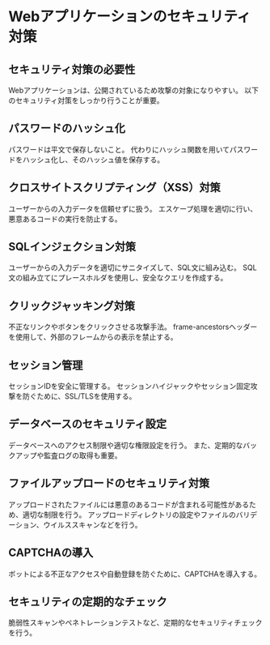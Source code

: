 # Webアプリケーションのセキュリティ対策

## セキュリティ対策の必要性
Webアプリケーションは、公開されているため攻撃の対象になりやすい。
以下のセキュリティ対策をしっかり行うことが重要。

## パスワードのハッシュ化
パスワードは平文で保存しないこと。
代わりにハッシュ関数を用いてパスワードをハッシュ化し、そのハッシュ値を保存する。

## クロスサイトスクリプティング（XSS）対策
ユーザーからの入力データを信頼せずに扱う。
エスケープ処理を適切に行い、悪意あるコードの実行を防止する。

## SQLインジェクション対策
ユーザーからの入力データを適切にサニタイズして、SQL文に組み込む。
SQL文の組み立てにプレースホルダを使用し、安全なクエリを作成する。

## クリックジャッキング対策
不正なリンクやボタンをクリックさせる攻撃手法。
frame-ancestorsヘッダーを使用して、外部のフレームからの表示を禁止する。

## セッション管理
セッションIDを安全に管理する。
セッションハイジャックやセッション固定攻撃を防ぐために、SSL/TLSを使用する。

## データベースのセキュリティ設定
データベースへのアクセス制限や適切な権限設定を行う。
また、定期的なバックアップや監査ログの取得も重要。

## ファイルアップロードのセキュリティ対策
アップロードされたファイルには悪意のあるコードが含まれる可能性があるため、適切な制限を行う。
アップロードディレクトリの設定やファイルのバリデーション、ウイルススキャンなどを行う。

## CAPTCHAの導入
ボットによる不正なアクセスや自動登録を防ぐために、CAPTCHAを導入する。

## セキュリティの定期的なチェック
脆弱性スキャンやペネトレーションテストなど、定期的なセキュリティチェックを行う。